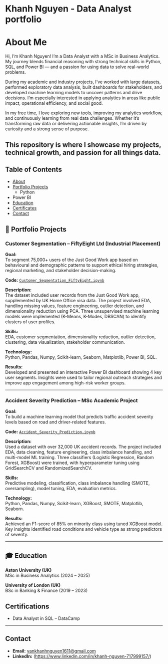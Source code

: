 # Khanh Nguyen - Data Analyst portfolio
# About Me

Hi, I’m Khanh Nguyen! I’m a Data Analyst with a MSc in Business Analytics. My journey blends financial reasoning with strong technical skills in Python, SQL, and Power BI — and a passion for using data to solve real-world problems.

During my academic and industry projects, I’ve worked with large datasets, performed exploratory data analysis, built dashboards for stakeholders, and developed machine learning models to uncover patterns and drive decisions. I’m especially interested in applying analytics in areas like public impact, operational efficiency, and social good.

In my free time, I love exploring new tools, improving my analytics workflow, and continuously learning from real data challenges. Whether it’s transforming raw data or delivering actionable insights, I’m driven by curiosity and a strong sense of purpose.

This repository is where I showcase my projects, technical growth, and passion for all things data.
---
## Table of Contents
- [About]()
- [Portfolio Projects]()
  - Python
 - Power BI
- [Education]()  
- [Certificates]()
- [Contact]()

## 📂 Portfolio Projects

### Customer Segmentation – FiftyEight Ltd (Industrial Placement)

**Goal:**  
To segment 75,000+ users of the Just Good Work app based on behavioural and demographic patterns to support ethical hiring strategies, regional marketing, and stakeholder decision-making.

**Code:** [`Customer_Segmentation_FiftyEight.ipynb`](https://github.com/yourusername/PortfolioProjects/blob/main/Customer_Segmentation_FiftyEight.ipynb)

**Description:**  
The dataset included user records from the Just Good Work app, supplemented by UK Home Office visa data. The project involved EDA, handling missing values, feature engineering, outlier detection, and dimensionality reduction using PCA. Three unsupervised machine learning models were implemented (K-Means, K-Modes, DBSCAN) to identify clusters of user profiles.

**Skills:**  
EDA, customer segmentation, dimensionality reduction, outlier detection, clustering, data visualization, stakeholder communication.

**Technology:**  
Python, Pandas, Numpy, Scikit-learn, Seaborn, Matplotlib, Power BI, SQL.

**Results:**  
Developed and presented an interactive Power BI dashboard showing 4 key user segments. Insights were used to tailor regional outreach strategies and improve app engagement among high-risk worker groups.

---

### Accident Severity Prediction – MSc Academic Project

**Goal:**  
To build a machine learning model that predicts traffic accident severity levels based on road and driver-related features.

**Code:** [`Accident_Severity_Prediction.ipynb`](https://github.com/yourusername/PortfolioProjects/blob/main/Accident_Severity_Prediction.ipynb)

**Description:**  
Used a dataset with over 32,000 UK accident records. The project included EDA, data cleaning, feature engineering, class imbalance handling, and multi-model ML training. Three classifiers (Logistic Regression, Random Forest, XGBoost) were trained, with hyperparameter tuning using GridSearchCV and RandomizedSearchCV.

**Skills:**  
Predictive modeling, classification, class imbalance handling (SMOTE, oversampling), model tuning, EDA, evaluation metrics.

**Technology:**  
Python, Pandas, Numpy, Scikit-learn, XGBoost, SMOTE, Matplotlib, Seaborn.

**Results:**  
Achieved an F1-score of 85% on minority class using tuned XGBoost model. Key insights identified road conditions and vehicle type as strong predictors of severity.

---
## 🎓 Education

**Aston University (UK)**  
MSc in Business Analytics (2024 – 2025)

**University of London (UK)**  
BSc in Banking & Finance (2019 – 2023)
## Certifications

- Data Analyst in SQL – DataCamp

---

## Contact

- **Email:** vankhanhnguyen1611@gmail.com  
- **LinkedIn:** (https://www.linkedin.com/in/khanh-nguyen-717999157/) 
